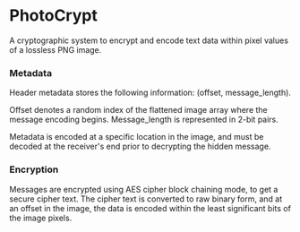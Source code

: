 # PhotoCrypt
A cryptographic system to encrypt and encode text data within pixel values of a lossless PNG image.

### Metadata
Header metadata stores the following information: (offset, message_length). 

Offset denotes a random index of the flattened image array where the message encoding begins.
Message_length is represented in 2-bit pairs. 

Metadata is encoded at a specific location in the image, and must be decoded at the receiver's end prior to decrypting the hidden message.

### Encryption 
Messages are encrypted using AES cipher block chaining mode, to get a secure cipher text. The cipher text is converted to raw binary form, and at an offset in the image, the data is encoded within the least significant bits of the image pixels. 

